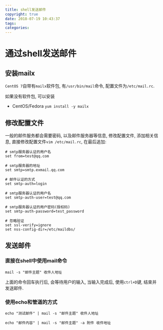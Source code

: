 ```yaml
---
title: shell发送邮件
copyright: true
date: 2018-07-19 10:43:37
tags:
categories:
---
```


# 通过shell发送邮件

## 安装mailx

`CentOS 7`自带有`mailx`软件包, 有`/usr/bin/mail`命令, 配置文件为`/etc/mail.rc`.

如果没有软件包, 可以安装
 - CentOS/Fedora
    `yum install -y mailx`

## 修改配置文件

一般的邮件服务都会需要密码, 以及邮件服务器等信息, 修改配置文件, 添加相关信息, 直接修改配置文件`vim /etc/mail.rc`, 在最后追加:
```
# smtp服务器认证的用户名
set from=test@qq.com

# smtp服务器的地址
set smtp=smtp.exmail.qq.com

# 邮件认证的方式
set smtp-auth=login

# smtp服务器认证的用户名
set smtp-auth-user=test@qq.com

# smtp服务器认证的用户密码(授权码)
set smtp-auth-password=test_password

# 忽略验证
set ssl-verify=ignore
set nss-config-dir=/etc/maildbs/
```

## 发送邮件

### 直接在shell中使用mail命令

`mail -s "邮件主题" 收件人地址`

上面的命令回车执行后, 会等待用户的输入, 当输入完成后, 使用`ctrl+D`键, 结束并发送邮件.

### 使用echo和管道的方式

`echo "测试邮件" | mail -s "邮件主题" 收件人地址`

`echo "邮件内容" | mail -s "邮件主题" -a 附件 收件地址`